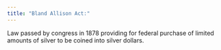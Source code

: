 ```yaml
---
title: "Bland Allison Act:"
---
```

Law passed by congress in 1878 providing for federal purchase of limited amounts of silver to be coined into silver dollars.

